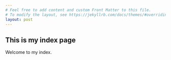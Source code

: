 ```yaml
---
# Feel free to add content and custom Front Matter to this file.
# To modify the layout, see https://jekyllrb.com/docs/themes/#overriding-theme-defaults
layout: post
---
```

## This is my index page

Welcome to my index. 
